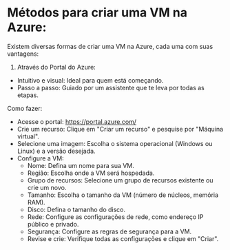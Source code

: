 # Métodos para criar uma VM na Azure:
Existem diversas formas de criar uma VM na Azure, cada uma com suas vantagens:

1. Através do Portal do Azure:
  - Intuitivo e visual: Ideal para quem está começando.
  - Passo a passo: Guiado por um assistente que te leva por todas as etapas.

  Como fazer:
  - Acesse o portal: https://portal.azure.com/
  - Crie um recurso: Clique em "Criar um recurso" e pesquise por "Máquina virtual".
  - Selecione uma imagem: Escolha o sistema operacional (Windows ou Linux) e a versão desejada.
  - Configure a VM:
      - Nome: Defina um nome para sua VM.
      - Região: Escolha onde a VM será hospedada.
      - Grupo de recursos: Selecione um grupo de recursos existente ou crie um novo.
      - Tamanho: Escolha o tamanho da VM (número de núcleos, memória RAM).
      - Disco: Defina o tamanho do disco.
      - Rede: Configure as configurações de rede, como endereço IP público e privado.
      - Segurança: Configure as regras de segurança para a VM.
      - Revise e crie: Verifique todas as configurações e clique em "Criar".

